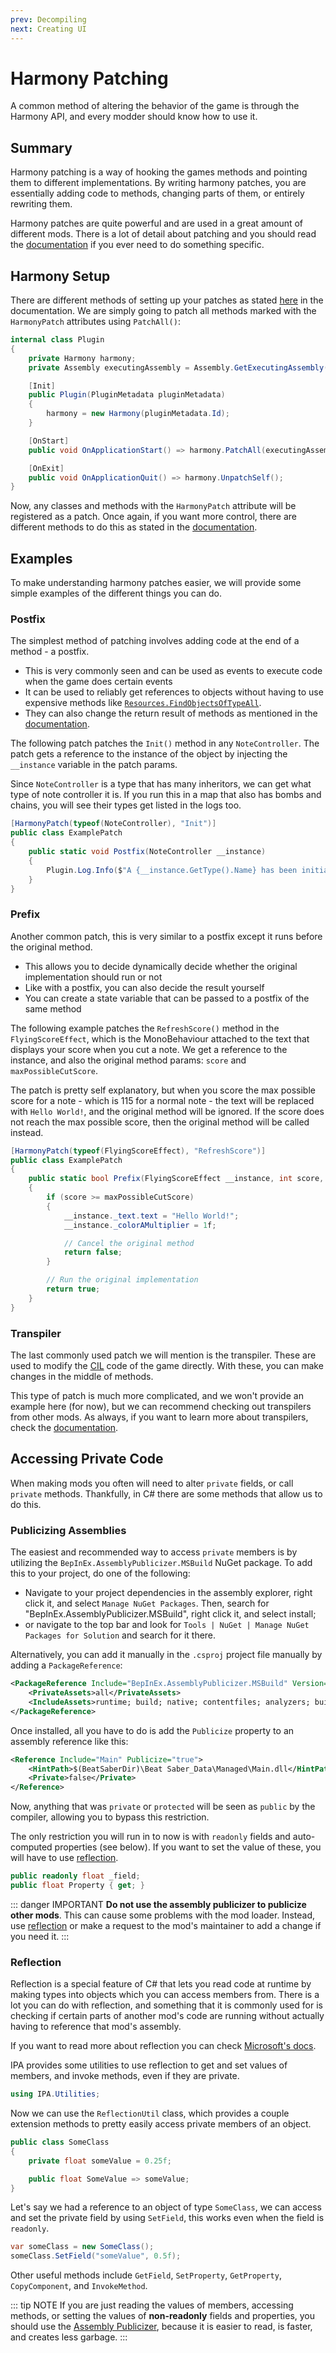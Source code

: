 ```yaml
---
prev: Decompiling
next: Creating UI
---
```


# Harmony Patching

A common method of altering the behavior of the game is through the Harmony API, and every modder should know how
to use it.

## Summary

Harmony patching is a way of hooking the games methods and pointing them to different implementations.
By writing harmony patches, you are essentially adding code to methods, changing parts of them, or entirely rewriting
them.

Harmony patches are quite powerful and are used in a great amount of different mods. There is a lot of detail about
patching and you should read the [documentation](https://harmony.pardeike.net/articles/patching.html) if you ever need
to do something specific.

## Harmony Setup

There are different methods of setting up your patches as stated
[here](https://harmony.pardeike.net/articles/basics.html#patching-using-annotations)
in the documentation. We are simply going to patch all methods marked with the `HarmonyPatch` attributes using
`PatchAll()`:

```c#
internal class Plugin
{
    private Harmony harmony;
    private Assembly executingAssembly = Assembly.GetExecutingAssembly();

    [Init]
    public Plugin(PluginMetadata pluginMetadata)
    {
        harmony = new Harmony(pluginMetadata.Id);
    }

    [OnStart]
    public void OnApplicationStart() => harmony.PatchAll(executingAssembly);

    [OnExit]
    public void OnApplicationQuit() => harmony.UnpatchSelf();
}
```

Now, any classes and methods with the `HarmonyPatch` attribute will be registered as a patch. Once again, if you want
more control, there are different methods to do this as stated in the
[documentation](https://harmony.pardeike.net/articles/basics.html#manual-patching).

## Examples

To make understanding harmony patches easier, we will provide some simple examples of the different things you can do.

### Postfix

The simplest method of patching involves adding code at the end of a method - a postfix.

- This is very commonly seen and can be used as events to execute code when the game does certain events
- It can be used to reliably get references to objects without having to use expensive methods like
  [`Resources.FindObjectsOfTypeAll`](https://docs.unity3d.com/6000.0/Documentation/ScriptReference/Resources.FindObjectsOfTypeAll.html).
- They can also change the return result of methods as mentioned in the
  [documentation](https://harmony.pardeike.net/articles/patching-postfix.html).

The following patch patches the `Init()` method in any `NoteController`. The patch gets a reference to the instance of
the object by injecting the `__instance` variable in the patch params.

Since `NoteController` is a type that has many inheritors, we can get what type of note controller it is. If you run
this in a map that also has bombs and chains, you will see their types get listed in the logs too.

```c#
[HarmonyPatch(typeof(NoteController), "Init")]
public class ExamplePatch
{
    public static void Postfix(NoteController __instance)
    {
        Plugin.Log.Info($"A {__instance.GetType().Name} has been initialized.");
    }
}
```

### Prefix

Another common patch, this is very similar to a postfix except it runs before the original method.

- This allows you to decide dynamically decide whether the original implementation should run or not
- Like with a postfix, you can also decide the result yourself
- You can create a state variable that can be passed to a postfix of the same method

The following example patches the `RefreshScore()` method in the `FlyingScoreEffect`, which is the MonoBehaviour
attached to the text that displays your score when you cut a note. We get a reference to the instance, and also
the original method params: `score` and `maxPossibleCutScore`.

The patch is pretty self explanatory, but when you score the max possible score for a note - which is 115 for
a normal note - the text will be replaced with `Hello World!`, and the original method will be ignored. If the score
does not reach the max possible score, then the original method will be called instead.

```c#
[HarmonyPatch(typeof(FlyingScoreEffect), "RefreshScore")]
public class ExamplePatch
{
    public static bool Prefix(FlyingScoreEffect __instance, int score, int maxPossibleCutScore)
    {
        if (score >= maxPossibleCutScore)
        {
            __instance._text.text = "Hello World!";
            __instance._colorAMultiplier = 1f;

            // Cancel the original method
            return false;
        }

        // Run the original implementation
        return true;
    }
}
```

### Transpiler

The last commonly used patch we will mention is the transpiler. These are used to modify the
[CIL](https://en.wikipedia.org/wiki/Common_Intermediate_Language) code of the game directly. With these, you can
make changes in the middle of methods.

This type of patch is much more complicated, and we won't provide an example here (for now), but we can recommend
checking out transpilers from other mods. As always, if you want to learn more about transpilers, check the
[documentation](https://harmony.pardeike.net/articles/patching-transpiler.html).

## Accessing Private Code

When making mods you often will need to alter `private` fields, or call `private` methods. Thankfully, in C# there are
some methods that allow us to do this.

### Publicizing Assemblies

The easiest and recommended way to access `private` members is by utilizing the `BepInEx.AssemblyPublicizer.MSBuild`
NuGet package. To add this to your project, do one of the following:

- Navigate to your project dependencies in the assembly explorer, right click it, and select `Manage NuGet Packages`.
  Then, search for "BepInEx.AssemblyPublicizer.MSBuild", right click it, and select install;
- or navigate to the top bar and look for `Tools | NuGet | Manage NuGet Packages for Solution` and search for it there.

Alternatively, you can add it manually in the `.csproj` project file manually by adding a `PackageReference`:

```xml
<PackageReference Include="BepInEx.AssemblyPublicizer.MSBuild" Version="0.4.2">
    <PrivateAssets>all</PrivateAssets>
    <IncludeAssets>runtime; build; native; contentfiles; analyzers; buildtransitive</IncludeAssets>
</PackageReference>
```

Once installed, all you have to do is add the `Publicize` property to an assembly reference like this:

```xml
<Reference Include="Main" Publicize="true">
    <HintPath>$(BeatSaberDir)\Beat Saber_Data\Managed\Main.dll</HintPath>
    <Private>false</Private>
</Reference>
```

Now, anything that was `private` or `protected` will be seen as `public` by the compiler, allowing you to bypass this
restriction.

The only restriction you will run in to now is with `readonly` fields and auto-computed properties (see below).
If you want to set the value of these, you will have to use [reflection](#reflection).

```c#
public readonly float _field;
public float Property { get; }

```

::: danger IMPORTANT
**Do not use the assembly publicizer to publicize other mods**. This can cause some problems with the mod loader. Instead,
use [reflection](#reflection) or make a request to the mod's maintainer to add a change if you need it.
:::

### Reflection

Reflection is a special feature of C# that lets you read code at runtime by making types into objects which you can access
members from. There is a lot you can do with reflection, and something that it is commonly used for is checking if certain
parts of another mod's code are running without actually having to reference that mod's assembly.

If you want to read more about reflection you can check
[Microsoft's docs](https://learn.microsoft.com/en-us/dotnet/csharp/advanced-topics/reflection-and-attributes/).

IPA provides some utilities to use reflection to get and set values of members, and invoke methods, even if they are private.

```c#
using IPA.Utilities;
```

Now we can use the `ReflectionUtil` class, which provides a couple extension methods to pretty easily access private members
of an object.

```c#
public class SomeClass
{
    private float someValue = 0.25f;

    public float SomeValue => someValue;
}
```

Let's say we had a reference to an object of type `SomeClass`, we can access and set the private field by using `SetField`,
this works even when the field is `readonly`.

```c#
var someClass = new SomeClass();
someClass.SetField("someValue", 0.5f);
```

Other useful methods include `GetField`, `SetProperty`, `GetProperty`, `CopyComponent`, and `InvokeMethod`.

::: tip NOTE
If you are just reading the values of members, accessing methods, or setting the values of **non-readonly** fields and properties,
you should use the [Assembly Publicizer](#publicizing-assemblies), because it is easier to read, is faster, and creates less
garbage.
:::
